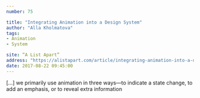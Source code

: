 ```yaml
---
number: 75

title: "Integrating Animation into a Design System"
author: "Alla Kholmatova"
tags:
- Animation
- System

site: “A List Apart”
address: "https://alistapart.com/article/integrating-animation-into-a-design-system"
date: 2017-08-22 09:45:00
---
```


[…] we primarily use animation in three ways—to indicate a state change, to add an emphasis, or to reveal extra information
